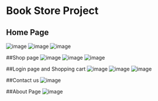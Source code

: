# Book Store Project

## Home Page
![image](https://user-images.githubusercontent.com/89090893/158667765-7adb240d-375e-4325-aa96-d962f1da8662.png)
![image](https://user-images.githubusercontent.com/89090893/158668732-7ab1434a-7758-4873-9a3f-90e10cb58ca9.png)
![image](https://user-images.githubusercontent.com/89090893/158668827-ede2ea9d-e86a-4a05-adcb-f7d927d01bfd.png)

##Shop page 
![image](https://user-images.githubusercontent.com/89090893/158675830-a909eb3e-abff-46be-acfc-727e8c04d8cd.png)
![image](https://user-images.githubusercontent.com/89090893/158677596-2d49ba9f-7901-4e57-8084-fb10d7ddb0a4.png)
![image](https://user-images.githubusercontent.com/89090893/158676129-db59703f-6b4c-43b9-860b-b953ed84ad6d.png)

##Login page and Shopping cart
![image](https://user-images.githubusercontent.com/89090893/158676174-fc412b1c-aba3-458b-b484-9ff3b6d3d6d6.png)
![image](https://user-images.githubusercontent.com/89090893/158676198-3b6e0fc7-9bba-41f5-b058-0f2f523ba018.png)
![image](https://user-images.githubusercontent.com/89090893/158677969-caada528-ca15-4272-b780-23ac4ef5984f.png)

##Contact us
![image](https://user-images.githubusercontent.com/89090893/158677868-e9113960-6e10-4240-98ef-d8bd9debd791.png)


##About Page
![image](https://user-images.githubusercontent.com/89090893/158677841-47dc8efd-75b8-48f5-9f6b-35bbdc79bbb1.png)

